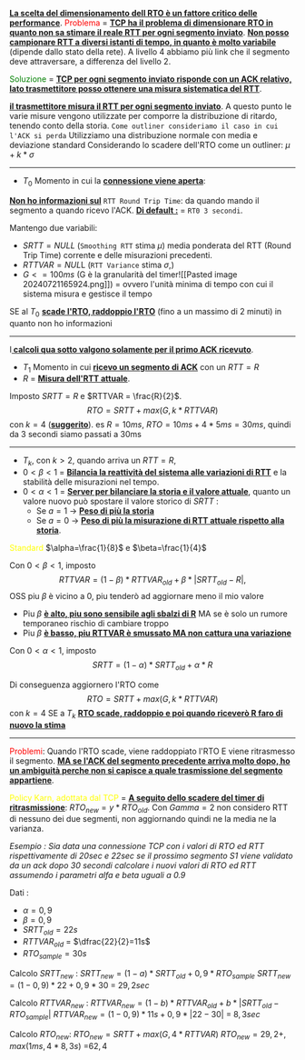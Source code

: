 <b><u>La scelta del dimensionamento dell RTO è un fattore critico delle performance</u></b>.
<span style=color:red>Problema</span> = <b><u>TCP ha il problema di dimensionare RTO in quanto non sa stimare il reale RTT per ogni segmento inviato</u></b>. <b><u>Non posso campionare RTT a diversi istanti di tempo, in quanto è molto variabile</u></b> (dipende dallo stato della rete). A livello 4 abbiamo più link che il segmento deve attraversare, a differenza del livello 2. 

<span style=color:green>Soluzione</span> = <b><u>TCP per ogni segmento inviato risponde con un ACK relativo, lato trasmettitore posso ottenere una misura sistematica del RTT</u></b>. 

<b><u>il trasmettitore misura il RTT per ogni segmento inviato</u></b>. A questo punto le varie misure vengono utilizzate per comporre la distribuzione di ritardo, tenendo conto della storia. 
`Come outliner consideriamo il caso in cui l'ACK si perda`
Utilizziamo una distribuzione normale con media e deviazione standard
Considerando lo scadere dell'RTO come un outliner: $\mu + k*\sigma$

---
- $T_0$ Momento in cui la <b><u>connessione viene aperta</u></b>: 

<b><u>Non ho informazioni sul</u></b> `RTT Round Trip Time`: da quando mando il segmento a quando ricevo l'ACK. 
<b><u>Di default :</u></b> = `RT0 3 secondi`.

Mantengo due variabili: 
- $SRTT = NULL$ (`Smoothing RTT` stima $\mu$) media ponderata del RTT (Round Trip Time) corrente e delle misurazioni precedenti. 
- $RTTVAR = NUL$L (`RTT Variance` stima $\sigma$,) 
- $G <= 100ms$ (G è la granularità del timer![[Pasted image 20240721165924.png]]) = ovvero l'unità minima di tempo con cui il sistema misura e gestisce il tempo

SE al $T_0$ <b><u>scade l'RTO, raddoppio l'RTO</u></b> (fino a un massimo di 2 minuti) in quanto non ho informazioni

---
I<b><u> calcoli qua sotto valgono solamente per il primo ACK ricevuto</u></b>. 

- $T_1$ Momento in cui <b><u>ricevo un segmento di ACK</u></b> con un $RTT = R$
- $R$ = <b><u>Misura dell'RTT attuale</u></b>.

Imposto $SRTT = R$ e $RTTVAR = \frac{R}{2}$. $$RTO = SRTT + max(G, k*RTTVAR)$$con $k = 4$ (<b><u>suggerito</u></b>).
es 
$R = 10 ms$, 
$RTO = 10ms + 4*5ms = 30ms$, quindi da 3 secondi siamo passati a 30ms

---
- $T_k$, con $k>2$, quando arriva un $RTT = R$, 
- $0<\beta<1$ = <b><u>Bilancia la reattività del sistema alle variazioni di RTT</u></b> e la stabilità delle misurazioni nel tempo.
- $0<\alpha<1$ = <b><u>Server per bilanciare la storia e il valore attuale</u></b>, quanto un valore nuovo può spostare il valore storico di $SRTT$ : 
   - Se $a=1$ -> <b><u>Peso di più la storia</u></b> 
  - Se $a=0$ -> <b><u>Peso di più la misurazione di RTT attuale rispetto alla storia</u></b>.

<span style=color:yellow>Standard</span> $\alpha=\frac{1}{8}$ e $\beta=\frac{1}{4}$

Con $0<\beta<1$, imposto $$RTTVAR = (1-\beta)*RTTVAR_{old} + \beta*|SRTT_{old}-R|,$$
OSS piu $\beta$ è vicino a 0, piu tenderò ad aggiornare meno il mio valore
- Piu $\beta$ <b><u>è alto, piu sono sensibile agli sbalzi di R</u></b> MA se è solo un rumore temporaneo rischio di cambiare troppo
- Piu $\beta$ <b><u>è basso, piu RTTVAR è smussato MA non cattura una variazione</u></b>

Con $0<\alpha<1$, imposto
 $$SRTT = (1-\alpha)*SRTT_{old} + \alpha*R$$

Di conseguenza aggiornero l'RTO come 
$$RTO = SRTT + max(G, k*RTTVAR)$$con $k = 4$
SE a $T_k$ <b><u>RTO scade, raddoppio e poi quando riceverò R faro di nuovo la stima</u></b>

---
<span style=color:red>Problemi</span>:
Quando l'RTO scade, viene raddoppiato l'RTO E viene ritrasmesso il segmento. <b><u>MA se l'ACK del segmento precedente arriva molto dopo, ho un ambiguità perche non si capisce a quale trasmissione del segmento appartiene</u></b>.

<span style=color:yellow>Policy Karn, adottata dal TCP</span> =  <b><u>A seguito dello scadere del timer di ritrasmissione</u></b>: 
    $RTO_{new} = y * RTO_{old}$. Con $Gamma=2$
non considero RTT di nessuno dei due segmenti, non aggiornando quindi ne la media ne la varianza.

*Esempio :*
*Sia data una connessione TCP con i valori di RTO ed RTT rispettivamente di 20sec e 22sec se il prossimo segmento S1 viene validato da un ack dopo 30 secondi calcolare i nuovi valori di RTO ed RTT assumendo i parametri alfa e beta uguali a 0.9*

Dati : 
- $\alpha=0,9$
- $\beta = 0,9$
- $SRTT_{old} =22 s$
- $RTTVAR_{old}$ = $\dfrac{22}{2}=11s$ 
- $RTO_{sample} = 30s$

Calcolo $SRTT_{new}$ : 
$SRTT_{new} = (1-a)*SRTT_{old}+0,9*RTO_{sample}$ 
$SRTT_{new} = (1-0,9)*22+0,9*30$ = $29,2sec$

Calcolo $RTTVAR_{new}$ :
$RTTVAR_{new} = (1-b)*RTTVAR_{old}+b*|SRTT_{old} - RTO_{sample}|$
$RTTVAR_{new} = (1-0,9)*11s+0,9*|22 - 30|$ = $8,3 sec$

Calcolo $RTO_{new}$:
$RTO_{new} = SRTT + max(G,4*RTTVAR)$
$RTO_{new} = 29,2 + ,max(1ms, 4*8,3s)$ =$62,4$ 






